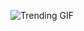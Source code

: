 ![Trending GIF](https://media0.giphy.com/media/v1.Y2lkPThiYjIxNzcyY3FxaWN4OHEzdTk2Z3QzbTJtN2hjcm9xNGJta3Y2eGRka283b2lubSZlcD12MV9naWZzX3NlYXJjaCZjdD1n/rplvK3z0IzLqBxVJWk/giphy.gif)
